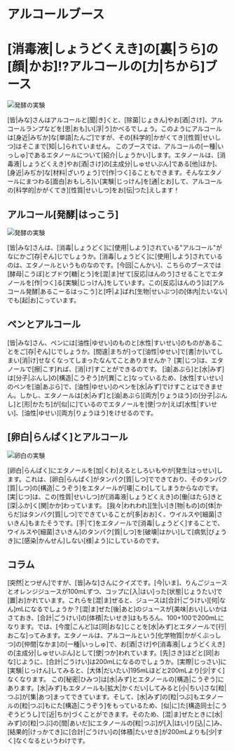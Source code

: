 # アルコールブース


# [消毒液|しょうどくえき]の[裏|うら]の[顔|かお]!?アルコールの[力|ちから]ブース
![発酵の実験](/img/alcohol/alcohol_bunsi.jpg)

[皆|みな]さんはアルコールと[聞|き]くと、[除菌|じょきん]やお[酒|さけ]、アルコールランプなどを[思|おも]い[浮|う]かべるでしょう。このようにアルコールは[身近|みぢか]な[単語|たんご]ですが、その[科学的|かがくてき][性質|せいしつ]はそこまで[知|し]られていません。
このブースでは、アルコールの[一種|いっしゅ]であるエタノールについて[紹介|しょうかい]します。エタノールは、[消毒液|しょうどくえき]やお[酒|さけ]の[主成分|しゅせいぶん]である[他|ほか]、[身近|みぢか]な[材料|ざいりょう]で[作|つく]ることもできます。そんなエタノールにまつわる[面白|おもしろ]い[実験|じっけん]を[通|とお]して、アルコールの[科学的|かがくてき][性質|せいしつ]をお[伝|つた]えします！

## アルコール[発酵|はっこう]

![発酵の実験](/img/alcohol/alcohol_hakkou.jpg)

[皆|みな]さんは、[消毒|しょうどく]に[使用|しよう]されている"アルコール"がなにかご[存|ぞん]じでしょうか。[消毒|しょうどく]に[使用|しよう]されているのは、エタノールというものなのです。[今回|こんかい]、こちらのブースでは[酵母|こうぼ]とブドウ[糖|とう]を[混|ま]ぜて[反応|はんのう]させることでエタノールを[作|つく]る[実験|じっけん]をしています。この[反応|はんのう]は[アルコール発酵|あるこーるはっこう]と[呼|よ]ばれ[生物|せいぶつ]の[体内|たいない]でも[起|お]こっています。

## ペンとアルコール


[皆|みな]さん、ペンには[油性|ゆせい]のものと[水性|すいせい]のものがあることをご[存|ぞん]じでしょうか。[間違|まちが]って[油性|ゆせい]で[書|か]いてしまい[消|け]せなくなってしまったなんてことありませんか？
[実|じつ]は、エタノールで[擦|こす]れば、[消|け]すことができるのです。
[油|あぶら]と[水|みず]は[分子|ぶんし]の[構造|こうぞう]が[異|こと]なっているため、[水性|すいせい]のペンを[油|あぶら]で、[油性|ゆせい]のペンを[水|みず]でけすことはできません。しかし、エタノールは[水|みず]と[油|あぶら][両方|りょうほう]の[分子|ぶんし]と[形|かたち]が[似|に]ているのでエタノールを[使|つか]えば[水性|すいせい]、[油性|ゆせい][両方|りょうほう]をけせるのです。



## [卵白|らんぱく]とアルコール

![卵白の実験](/img/alcohol/alcohol_ranpaku.jpg)

[卵白|らんぱく]にエタノールを[加|くわ]えるとしろいもやが[発生|はっせい]します。これは、[卵白|らんぱく]がタンパク[質|しつ]でできており、そのタンパク[質|しつ]の[構造|こうぞう]をエタノールが[壊|こわ]してしまうからなのです。
[実|じつ]は、この[性質|せいしつ]が[消毒液|しょうどくえき]の[働|はたら]きと[深|ふか]く[関|かか]わっています。
[我々|われわれ][生|い]き[物|もの]の[体|からだ]はタンパク[質|しつ]でできていることが[多|おお]く、ウイルスや[細菌|さいきん]もまたそうです。[手|て]をエタノールで[消毒|しょうどく]することで、ウイルスや[細菌|さいきん]のタンパク[質|しつ]を[破壊|はかい]して[病気|びょうき]に[感染|かんせん]しない[様|よう]にしているのです。


## コラム
[突然|とつぜん]ですが、[皆|みな]さんにクイズです。[今|いま]、りんごジュースとオレンジジュースが100mLずつ、コップに[入|はい]った[状態|じょうたい]で[置|お]かれています。これらを[混|ま]ぜると、ジュースは[合計|ごうけい][何|なん]mLになるでしょうか？[混|ま]ぜた[後|あと]のジュースが[美味|おい]しいかはさておき、[合計|ごうけい]の[体積|たいせき]はもちろん、100+100で200mLになります。では、[今度|こんど]は[同|おな]じことを[水|みず]とエタノールで[行|おこな]ってみます。エタノールは、アルコールという[化学物質|かがくぶっしつ]の[仲間|なかま]の[一種|いっしゅ]で、お[酒|さけ]や[消毒液|しょうどくえき]の[主成分|しゅせいぶん]として[使|つか]われています。[先|さき]ほどと[同|おな]じように、[合計|ごうけい]は200mLになるのでしょうか。[実際|じっさい]に[実験|じっけん]してみると、[大体|だいたい]195mLほどと200mLより[少|すく]なくなります。
この[秘密|ひみつ]は[水|みず]とエタノールの[構造|こうぞう]にあります。[水|みず]もエタノールも[拡大|かくだい]してみると[小|ちい]さな[粒|つぶ]が[集|あつ]まってできています。そして、[水|みず]の[粒|つぶ]もエタノールの[粒|つぶ]もにた[構造|こうぞう]をもっているため、[似|に]た[構造同士|こうぞうどうし]で[近|ちか]づくことができます。そのため、[混|ま]ぜたときに[水|みず]の[粒|つぶ]の[間|あいだ]にエタノールの[粒|つぶ]が[入|はい]り[込|こ]み、[結果的|けっかてき]に[合計|ごうけい]の[体積|たいせき]が200mLよりも[少|すく]なくなるというわけです。




